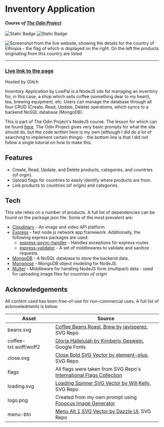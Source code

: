 # Inventory Application
#### _Course of [The Odin Project](https://www.theodinproject.com/lessons/nodejs-inventory-application)_


![Static Badge](https://img.shields.io/badge/build-passing-brightgreen?style=flat&logo=license)
![Static Badge](https://img.shields.io/badge/license-GPL2.0-green?style=flat&logo=license)


![Screenshot from the live website, showing the details for the country of Ethiopia - the flag of which is displayed on the right. On the left the products originating from this country are listed](https://res.cloudinary.com/divlee1zx/image/upload/v1712600284/yji1vknark7figuzcw3f.png)

---


### [Live link to the page](https://desert-yielding-volleyball.glitch.me/catalog) 
Hosted by Glitch


_Inventory Application_ by LowPal is a NodeJS site for managing an inventory for, in this case, a shop which sells coffee (something dear to my heart), tea, brewing equipment, etc. Users can manage the database through all four CRUD (Create, Read, Update, Delete) operations, which syncs to a backend NoSQL database (MongoDB).

This is part of The Odin Project's NodeJS course. The lesson for which can be found [here](https://www.theodinproject.com/lessons/nodejs-inventory-application). The Odin Project gives very basic prompts for what the site should do, but the code written here is my own (although I did do a lot of searching to implement certain things) - the bottom line is that I did not follow a single tutorial on how to make this.

## Features

- Create, Read, Update, and Delete products, categories, and countries (of orgin).
- Upload flags for countries to easily identify where products are from.
- Link products to countries (of origin) and categories.

## Tech

This site relies on a number of products. A full list of dependencies can be found on the package.json file. Some of the most prevalent are:

- [Cloudinary](https://cloudinary.com/) - An image and video API platform
- [Express](https://github.com/expressjs/express/tree/master) - fast node.js network app framework. Additionally, the following express packages are used:
    - [express-async-handler](https://www.npmjs.com/package/express-async-handler) - Handles exceptions for express routes
    - [express-validator](https://www.npmjs.com/package/express-validator) - A set of middlewares to validate and sanitize requests.
- [MongoDB](https://www.mongodb.com/) - A NoSQL database to store the backend data.
- [Mongoose](https://mongoosejs.com/) - MongoDB object modeling for NodeJS.
- [Multer](https://www.npmjs.com/package/multer) - Middleware for handling NodeJS form (multipart) data - used for uploading image files for _countries of origin_

## Acknowledgements

All content used has been free-of-use for non-commercial uses. A full list of acknowledments is below:

| Asset | Source |
| ------ | ------ 
| beans.svg | [Coffee Beans Roast, Brew by javisperez](https://www.svgrepo.com/svg/493663/coffee-beans-roast-brew), SVG Repo |
|coffee-txt.woff/woff2 | [Gloria Hallelujah by Kimberly Geswein](https://fonts.google.com/specimen/Gloria+Hallelujah?query=gloria), Google Fonts |
| close.svg | [Close Bold SVG Vector by element-plus](https://www.svgrepo.com/svg/500512/close-bold), SVG Repo |
| flags | All flags were taken from SVG Repo's [International Flags Collection](https://www.svgrepo.com/collection/international-flags-6/) |
| loading.svg | [Loading Spinner SVG Vector by Will Kelly](https://www.svgrepo.com/svg/491270/loading-spinner), SVG Repo |
| logo.png | Created from my own prompt using [Fooocus Image Generator](https://github.com/lllyasviel/Fooocus) |
| menu-btn | [Menu Alt 1 SVG Vector by Dazzle UI](https://www.svgrepo.com/svg/532203/menu-alt-1), SVG Repo |
